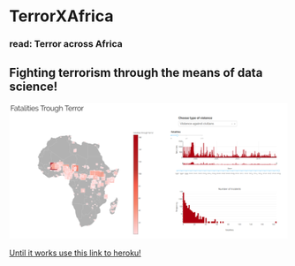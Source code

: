 # TerrorXAfrica 
### read: Terror across Africa

## Fighting terrorism through the means of data science!

![eqd](/img/thumbnail.png)

<a href="https://terrorxafrica.herokuapp.com">Until it works use this link to heroku!</a>

